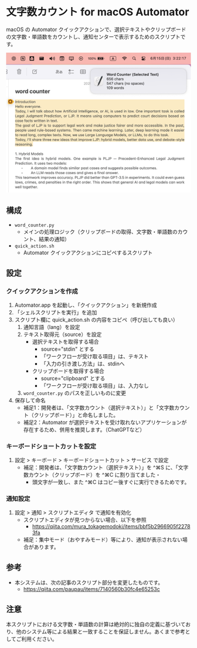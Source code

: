 # 文字数カウント for macOS Automator
macOS の Automator クイックアクションで、選択テキストやクリップボードの文字数・単語数をカウントし、通知センターで表示するためのスクリプトです。

![Demo](images/demo.png)

## 構成
- `word_counter.py`
    - メインの処理ロジック（クリップボードの取得、文字数・単語数のカウント、結果の通知）
- `quick_action.sh`
    - Automator クイックアクションにコピペするスクリプト

## 設定
### クイックアクションを作成
1. Automator.app を起動し、「クイックアクション」を新規作成
2. 「シェルスクリプトを実行」を追加
3. スクリプト欄に quick_action.sh の内容をコピペ（呼び出しても良い）
    1. 通知言語（lang）を設定
    2. テキスト取得元（source）を設定
        - 選択テキストを取得する場合
            - source="stdin" とする
            - 「ワークフローが受け取る項目」は、テキスト
            - 「入力の引き渡し方法」は、stdinへ
        - クリップボードを取得する場合
            - source="clipboard" とする
            - 「ワークフローが受け取る項目」は、入力なし
    3. `word_counter.py` のパスを正しいものに変更
4. 保存して命名
    - 補足1：開発者は、「文字数カウント（選択テキスト）」と「文字数カウント（クリップボード）」と命名しました。
    - 補足2：Automator が選択テキストを受け取れないアプリケーションが存在するため、併用を推奨します。（ChatGPTなど）

### キーボードショートカットを設定
1. 設定 > キーボード > キーボードショートカット > サービス で設定
    - 補足：開発者は、「文字数カウント（選択テキスト）」を ^⌘S に、「文字数カウント（クリップボード）を ^⌘C に割り当てました・
        - 頭文字が一致し、また ^⌘C はコピー後すぐに実行できるためです。

### 通知設定
1. 設定 > 通知 > スクリプトエディタ で通知を有効化
    - スクリプトエディタが見つからない場合、以下を参照
        - https://qiita.com/mura_tokagemodoki/items/bbf5b2966905f22783fa
    - 補足：集中モード（おやすみモード）等により、通知が表示されない場合があります。

## 参考
- 本システムは、次の記事のスクリプト部分を変更したものです。
    - https://qiita.com/paupau/items/7140560b30fc4e65253c

## 注意
本スクリプトにおける文字数・単語数の計算は絶対的に独自の定義に基づいており、他のシステム等による結果と一致することを保証しません。あくまで参考としてご利用ください。